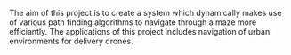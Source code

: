 The aim of this project is to create a system which dynamically makes use of various path finding algorithms to navigate through a maze more efficiantly.
The applications of this project includes navigation of urban environments for delivery drones.
